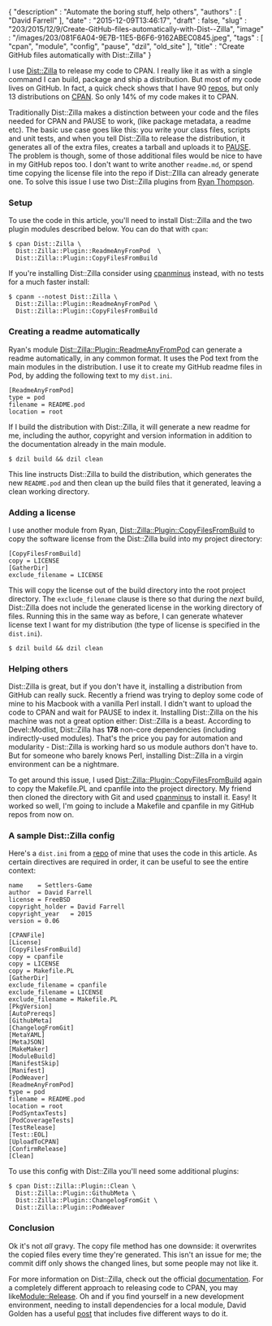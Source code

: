 {
   "description" : "Automate the boring stuff, help others",
   "authors" : [
      "David Farrell"
   ],
   "date" : "2015-12-09T13:46:17",
   "draft" : false,
   "slug" : "203/2015/12/9/Create-GitHub-files-automatically-with-Dist--Zilla",
   "image" : "/images/203/081F6A04-9E7B-11E5-B6F6-9162ABEC0845.jpeg",
   "tags" : [
      "cpan",
      "module",
      "config",
      "pause",
      "dzil",
      "old_site"
   ],
   "title" : "Create GitHub files automatically with Dist::Zilla"
}

I use [Dist::Zilla](https://metacpan.org/pod/Dist::Zilla) to release my code to CPAN. I really like it as with a single command I can build, package and ship a distribution. But most of my code lives on GitHub. In fact, a quick check shows that I have 90 [repos](https://github.com/dnmfarrell), but only 13 distributions on [CPAN](https://metacpan.org/author/DFARRELL). So only 14% of my code makes it to CPAN.

Traditionally Dist::Zilla makes a distinction between your code and the files needed for CPAN and PAUSE to work, (like package metadata, a readme etc). The basic use case goes like this: you write your class files, scripts and unit tests, and when you tell Dist::Zilla to release the distribution, it generates all of the extra files, creates a tarball and uploads it to [PAUSE](https://pause.perl.org/pause/query). The problem is though, some of those additional files would be nice to have in my GitHub repos too. I don't want to write another `readme.md`, or spend time copying the license file into the repo if Dist::ZIlla can already generate one. To solve this issue I use two Dist::Zilla plugins from [Ryan Thompson](https://metacpan.org/author/RTHOMPSON).

### Setup

To use the code in this article, you'll need to install Dist::Zilla and the two plugin modules described below. You can do that with `cpan`:

``` prettyprint
$ cpan Dist::Zilla \
  Dist::Zilla::Plugin::ReadmeAnyFromPod  \
  Dist::Zilla::Plugin::CopyFilesFromBuild
```

If you're installing Dist::Zilla consider using [cpanminus](https://metacpan.org/pod/App::cpanminus) instead, with no tests for a much faster install:

``` prettyprint
$ cpanm --notest Dist::Zilla \ 
  Dist::Zilla::Plugin::ReadmeAnyFromPod \
  Dist::Zilla::Plugin::CopyFilesFromBuild
```

### Creating a readme automatically

Ryan's module [Dist::Zilla::Plugin::ReadmeAnyFromPod](https://metacpan.org/pod/Dist::Zilla::Plugin::ReadmeAnyFromPod) can generate a readme automatically, in any common format. It uses the Pod text from the main modules in the distribution. I use it to create my GitHub readme files in Pod, by adding the following text to my `dist.ini`.

    [ReadmeAnyFromPod]
    type = pod 
    filename = README.pod
    location = root

If I build the distribution with Dist::Zilla, it will generate a new readme for me, including the author, copyright and version information in addition to the documentation already in the main module.

``` prettyprint
$ dzil build && dzil clean
```

This line instructs Dist::Zilla to build the distribution, which generates the new `README.pod` and then clean up the build files that it generated, leaving a clean working directory.

### Adding a license

I use another module from Ryan, [Dist::Zilla::Plugin::CopyFilesFromBuild](https://metacpan.org/pod/Dist::Zilla::Plugin::CopyFilesFromBuild) to copy the software license from the Dist::Zilla build into my project directory:

    [CopyFilesFromBuild]
    copy = LICENSE
    [GatherDir]
    exclude_filename = LICENSE

This will copy the license out of the build directory into the root project directory. The `exclude_filename` clause is there so that during the *next* build, Dist::Zilla does not include the generated license in the working directory of files. Running this in the same way as before, I can generate whatever license text I want for my distribution (the type of license is specified in the `dist.ini`).

``` prettyprint
$ dzil build && dzil clean
```

### Helping others

Dist::Zilla is great, but if you don't have it, installing a distribution from GitHub can really suck. Recently a friend was trying to deploy some code of mine to his Macbook with a vanilla Perl install. I didn't want to upload the code to CPAN and wait for PAUSE to index it. Installing Dist::Zilla on the his machine was not a great option either: Dist::Zilla is a beast. According to Devel::Modlist, Dist::Zilla has **178** non-core dependencies (including indirectly-used modules). That's the price you pay for automation and modularity - Dist::Zilla is working hard so us module authors don't have to. But for someone who barely knows Perl, installing Dist::Zilla in a virgin environment can be a nightmare.

To get around this issue, I used [Dist::Zilla::Plugin::CopyFilesFromBuild](https://metacpan.org/pod/Dist::Zilla::Plugin::CopyFilesFromBuild) again to copy the Makefile.PL and cpanfile into the project directory. My friend then cloned the directory with Git and used [cpanminus](https://metacpan.org/pod/App::cpanminus) to install it. Easy! It worked so well, I'm going to include a Makefile and cpanfile in my GitHub repos from now on.

### A sample Dist::Zilla config

Here's a `dist.ini` from a [repo](https://github.com/dnmfarrell/Settlers-Game) of mine that uses the code in this article. As certain directives are required in order, it can be useful to see the entire context:

    name    = Settlers-Game
    author  = David Farrell 
    license = FreeBSD
    copyright_holder = David Farrell
    copyright_year   = 2015
    version = 0.06

    [CPANFile]
    [License]
    [CopyFilesFromBuild]
    copy = cpanfile
    copy = LICENSE
    copy = Makefile.PL
    [GatherDir]
    exclude_filename = cpanfile
    exclude_filename = LICENSE
    exclude_filename = Makefile.PL
    [PkgVersion]
    [AutoPrereqs]
    [GithubMeta]
    [ChangelogFromGit]
    [MetaYAML]
    [MetaJSON]
    [MakeMaker]
    [ModuleBuild]
    [ManifestSkip]
    [Manifest]
    [PodWeaver]
    [ReadmeAnyFromPod]
    type = pod
    filename = README.pod
    location = root
    [PodSyntaxTests]
    [PodCoverageTests]
    [TestRelease]
    [Test::EOL]
    [UploadToCPAN]
    [ConfirmRelease]
    [Clean]

To use this config with Dist::Zilla you'll need some additional plugins:

``` prettyprint
$ cpan Dist::Zilla::Plugin::Clean \
  Dist::Zilla::Plugin::GithubMeta \
  Dist::Zilla::Plugin::ChangelogFromGit \
  Dist::Zilla::Plugin::PodWeaver
```

### Conclusion

Ok it's not *all* gravy. The copy file method has one downside: it overwrites the copied files every time they're generated. This isn't an issue for me; the commit diff only shows the changed lines, but some people may not like it.

For more information on Dist::Zilla, check out the official [documentation](http://dzil.org/tutorial/contents.html). For a completely different approach to releasing code to CPAN, you may like[Module::Release](https://metacpan.org/pod/%20Module::Release). Oh and if you find yourself in a new development environment, needing to install dependencies for a local module, David Golden has a useful [post](http://www.dagolden.com/index.php/1528/five-ways-to-install-modules-prereqs-by-hand/) that includes five different ways to do it.

